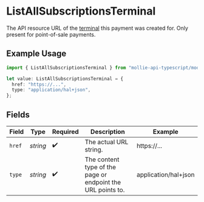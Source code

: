 # ListAllSubscriptionsTerminal

The API resource URL of the [terminal](get-terminal) this payment was created for. Only present for
point-of-sale payments.

## Example Usage

```typescript
import { ListAllSubscriptionsTerminal } from "mollie-api-typescript/models/operations";

let value: ListAllSubscriptionsTerminal = {
  href: "https://...",
  type: "application/hal+json",
};
```

## Fields

| Field                                                       | Type                                                        | Required                                                    | Description                                                 | Example                                                     |
| ----------------------------------------------------------- | ----------------------------------------------------------- | ----------------------------------------------------------- | ----------------------------------------------------------- | ----------------------------------------------------------- |
| `href`                                                      | *string*                                                    | :heavy_check_mark:                                          | The actual URL string.                                      | https://...                                                 |
| `type`                                                      | *string*                                                    | :heavy_check_mark:                                          | The content type of the page or endpoint the URL points to. | application/hal+json                                        |